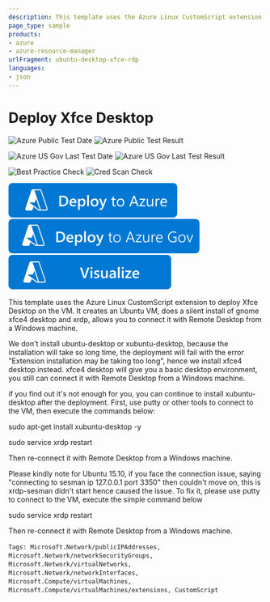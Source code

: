 ```yaml
---
description: This template uses the Azure Linux CustomScript extension to deploy Xfce Desktop on the VM. It creates an Ubuntu VM, does a silent install of Xfce desktop and xrdp
page_type: sample
products:
- azure
- azure-resource-manager
urlFragment: ubuntu-desktop-xfce-rdp
languages:
- json
---
```

# Deploy Xfce Desktop

![Azure Public Test Date](https://azurequickstartsservice.blob.core.windows.net/badges/demos/ubuntu-desktop-xfce-rdp/PublicLastTestDate.svg)
![Azure Public Test Result](https://azurequickstartsservice.blob.core.windows.net/badges/demos/ubuntu-desktop-xfce-rdp/PublicDeployment.svg)

![Azure US Gov Last Test Date](https://azurequickstartsservice.blob.core.windows.net/badges/demos/ubuntu-desktop-xfce-rdp/FairfaxLastTestDate.svg)
![Azure US Gov Last Test Result](https://azurequickstartsservice.blob.core.windows.net/badges/demos/ubuntu-desktop-xfce-rdp/FairfaxDeployment.svg)

![Best Practice Check](https://azurequickstartsservice.blob.core.windows.net/badges/demos/ubuntu-desktop-xfce-rdp/BestPracticeResult.svg)
![Cred Scan Check](https://azurequickstartsservice.blob.core.windows.net/badges/demos/ubuntu-desktop-xfce-rdp/CredScanResult.svg)

[![Deploy To Azure](https://raw.githubusercontent.com/Azure/azure-quickstart-templates/master/1-CONTRIBUTION-GUIDE/images/deploytoazure.svg?sanitize=true)](https://portal.azure.com/#create/Microsoft.Template/uri/https%3A%2F%2Fraw.githubusercontent.com%2FAzure%2Fazure-quickstart-templates%2Fmaster%2Fdemos%2Fubuntu-desktop-xfce-rdp%2Fazuredeploy.json)
[![Deploy To Azure US Gov](https://raw.githubusercontent.com/Azure/azure-quickstart-templates/master/1-CONTRIBUTION-GUIDE/images/deploytoazuregov.svg?sanitize=true)](https://portal.azure.us/#create/Microsoft.Template/uri/https%3A%2F%2Fraw.githubusercontent.com%2FAzure%2Fazure-quickstart-templates%2Fmaster%2Fdemos%2Fubuntu-desktop-xfce-rdp%2Fazuredeploy.json)
[![Visualize](https://raw.githubusercontent.com/Azure/azure-quickstart-templates/master/1-CONTRIBUTION-GUIDE/images/visualizebutton.svg?sanitize=true)](http://armviz.io/#/?load=https%3A%2F%2Fraw.githubusercontent.com%2FAzure%2Fazure-quickstart-templates%2Fmaster%2Fdemos%2Fubuntu-desktop-xfce-rdp%2Fazuredeploy.json)

This template uses the Azure Linux CustomScript extension to deploy Xfce Desktop on the VM. It creates an Ubuntu VM, does a silent install of gnome xfce4 desktop and xrdp, allows you to connect it with Remote Desktop from a Windows machine.

We don't install ubuntu-desktop or xubuntu-desktop, because the installation will take so long time, the deployment will fail with the error "Extension installation may be taking too long", hence we install xfce4 desktop instead.
xfce4 desktop will give you a basic desktop environment, you still can connect it with Remote Desktop from a Windows machine.

if you find out it's not enough for you, you can continue to install xubuntu-desktop after the deployment. First, use putty or other tools to connect to the VM, then execute the commands below:

sudo apt-get install xubuntu-desktop -y

sudo service xrdp restart

Then re-connect it with Remote Desktop from a Windows machine.

Please kindly note for Ubuntu 15.10, if you face the connection issue, saying "connecting to sesman ip 127.0.0.1 port 3350" then couldn't move on, this is  xrdp-sesman didn't start hence caused the issue. To fix it, please use putty to connect to the VM, execute the simple command below

sudo service xrdp restart

Then re-connect it with Remote Desktop from a Windows machine.

`Tags: Microsoft.Network/publicIPAddresses, Microsoft.Network/networkSecurityGroups, Microsoft.Network/virtualNetworks, Microsoft.Network/networkInterfaces, Microsoft.Compute/virtualMachines, Microsoft.Compute/virtualMachines/extensions, CustomScript`
